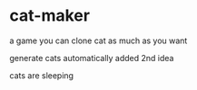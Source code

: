 # cat-maker
a game you can clone cat as much as you want

generate cats automatically
added 2nd idea

cats are sleeping